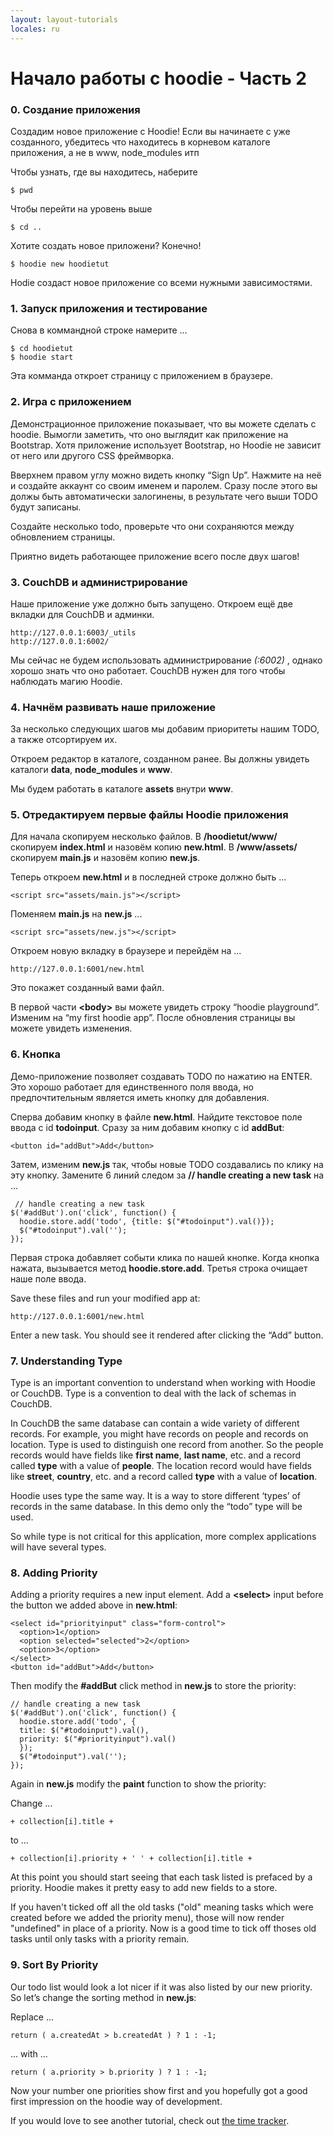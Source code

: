 ```yaml
---
layout: layout-tutorials
locales: ru
---
```


# Начало работы с hoodie - Часть 2

### 0. Создание приложения

Создадим новое приложение с Hoodie! Если вы начинаете с уже созданного, убедитесь что находитесь в корневом каталоге приложения, а не в www, node_modules итп

Чтобы узнать, где вы находитесь, наберите
<pre><code>$ pwd</code></pre>

Чтобы перейти на уровень выше
<pre><code>$ cd ..</code></pre>

Хотите создать новое приложени? Конечно!
<pre><code>$ hoodie new hoodietut</code></pre>

Hodie создаст новое приложение со всеми нужными зависимостями.

### 1. Запуск приложения и тестирование

Снова в коммандной строке намерите ...

<pre><code>$ cd hoodietut
$ hoodie start
</code></pre>

Эта комманда откроет страницу с приложением в браузере.

### 2. Игра с приложением

Демонстрационное приложение показывает, что вы можете сделать с hoodie. Вымогли заметить, что оно выглядит как приложение на Bootstrap. Хотя приложение использует Bootstrap, но Hoodie не зависит от него или другого CSS фреймворка.

Вверхнем правом углу можно видеть кнопку “Sign Up”. Нажмите на неё и создайте аккаунт со своим именем и паролем. Сразу после этого вы должы быть автоматически залогинены, в результате чего выши TODO будут записаны.

Создайте несколько todo, проверьте что они сохраняются между обновлением страницы.

Приятно видеть работающее приложение всего после двух шагов!


### 3. CouchDB и администрирование

Наше приложение уже должно быть запущено. Откроем ещё две вкладки для CouchDB и админки.

```
http://127.0.0.1:6003/_utils
http://127.0.0.1:6002/
```

Мы сейчас не будем использовать администрирование *(:6002)* , однако хорошо знать что оно работает.  CouchDB нужен для того чтобы наблюдать магию Hoodie.


### 4. Начнём развивать наше приложение

За несколько следующих шагов мы добавим приоритеты нашим TODO, а также отсортируем их.

Откроем редактор в каталоге, созданном ранее. Вы должны увидеть каталоги **data**, **node_modules** и **www**. 

Мы будем работать в каталоге **assets** внутри **www**.

### 5. Отредактируем первые файлы Hoodie приложения

Для начала скопируем несколько файлов. В **/hoodietut/www/** скопируем **index.html** и назовём копию **new.html**. В **/www/assets/** скопируем **main.js** и назовём копию **new.js**.

Теперь откроем **new.html** и в последней строке должно быть ...

<pre><code>&lt;script src="assets/main.js">&lt;/script></code></pre>

Поменяем **main.js** на **new.js** ...

<pre><code>&lt;script src="assets/new.js">&lt;/script></code></pre>

Откроем новую вкладку в браузере и перейдём на ...

<pre><code>http://127.0.0.1:6001/new.html</code></pre>

Это покажет созданный вами файл.

В первой части **&lt;body>** вы можете увидеть строку “hoodie playground”. Изменим на “my first hoodie app”. После обновления страницы вы можете увидеть изменения.


### 6. Кнопка

Демо-приложение позволяет создавать TODO по нажатию на ENTER. Это хорошо работает для единственного поля ввода, но предпочтительным является иметь кнопку для добавления.

Сперва добавим кнопку в файле **new.html**. Найдите текстовое поле ввода с id **todoinput**. Сразу за ним добавим кнопку с id **addBut**:

<pre><code>&lt;button id="addBut">Add&lt;/button></code></pre>

Затем, изменим **new.js** так, чтобы новые TODO создавались по клику на эту кнопку. Замените 6 линий следом за **// handle creating a new task** на ...

<pre><code> // handle creating a new task
$('#addBut').on('click', function() {
  hoodie.store.add('todo', {title: $("#todoinput").val()});
  $("#todoinput").val('');
});
</code></pre>

Первая строка добавляет событи клика по нашей кнопке. Когда кнопка нажата, вызывается метод **hoodie.store.add**. Третья строка очищает наше поле ввода.

Save these files and run your modified app at:

<pre><code>http://127.0.0.1:6001/new.html</code></pre>

Enter a new task. You should see it rendered after clicking the “Add” button.

### 7. Understanding Type

Type is an important convention to understand when working with Hoodie or CouchDB. Type is a convention to deal with the lack of schemas in CouchDB.

In CouchDB the same database can contain a wide variety of different records. For example, you might have records on people and records on location. Type is used to distinguish one record from another. So the people records would have fields like **first name**, **last name**, etc. and a record called **type** with a value of **people**. The location record would have fields like **street**, **country**, etc. and a record called **type** with a value of **location**.

Hoodie uses type the same way. It is a way to store different ‘types’ of records in the same database. In this demo only the “todo” type will be used.

So while type is not critical for this application, more complex applications will have several types.


### 8. Adding Priority

Adding a priority requires a new input element. Add a **&lt;select>** input before the button we added above in **new.html**:

<pre><code>&lt;select id="priorityinput" class="form-control">
  &lt;option>1&lt;/option>
  &lt;option selected="selected">2&lt;/option>
  &lt;option>3&lt;/option>
&lt;/select>
&lt;button id="addBut">Add&lt;/button>
</code></pre>

Then modify the **#addBut** click method in **new.js** to store the priority:

<pre><code>// handle creating a new task
$('#addBut').on('click', function() {
  hoodie.store.add('todo', {
  title: $("#todoinput").val(),
  priority: $("#priorityinput").val()
  });
  $("#todoinput").val('');
});
</code></pre>

Again in **new.js** modify the **paint** function to show the priority:

Change ...

<pre><code>+ collection[i].title +</code></pre>

to ...

<pre><code>+ collection[i].priority + ' ' + collection[i].title +</code></pre>

At this point you should start seeing that each task listed is prefaced by a priority. Hoodie makes it pretty easy to add new fields to a store.

If you haven't ticked off all the old tasks ("old" meaning tasks which were created before we added the priority menu), those will now render "undefined" in place of a priority. Now is a good time to tick off thoses old tasks until only tasks with a priority remain.


### 9. Sort By Priority

Our todo list would look a lot nicer if it was also listed by our new priority. So let’s change the sorting method in **new.js**:

Replace ...

<pre><code>return ( a.createdAt > b.createdAt ) ? 1 : -1;</code></pre>

... with ...

<pre><code>return ( a.priority > b.priority ) ? 1 : -1;</code></pre>

Now your number one priorities show first and you hopefully got a good first impression on the hoodie way of development.

If you would love to see another tutorial, check out [the time tracker](../tutorials/timetracker.html).
